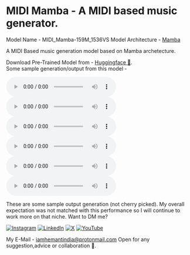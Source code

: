 # MIDI Mamba - A MIDI based music generator.
Model Name - MIDI_Mamba-159M_1536VS
Model Architecture - [Mamba](https://github.com/state-spaces/mamba)

A MIDI Based music generation model based on Mamba archetecture.

Download Pre-Trained Model from - [Huggingface 🤗](https://huggingface.co/krystv/MIDI_Mamba-159M). <br>
Some sample generation/output from this model - 

<audio controls>
<source src="./sample_output/output.wav" type="audio/wav">
audio is not supported yet.
</audio>

<audio controls>
<source src="./sample_output/output (1).wav" type="audio/wav">
audio is not supported yet.
</audio>

<audio controls>
<source src="./sample_output/output (2).wav" type="audio/wav">
audio is not supported yet.
</audio>

<audio controls>
<source src="./sample_output/output (3).wav" type="audio/wav">
audio is not supported yet.
</audio>

<audio controls>
<source src="./sample_output/output (4).wav" type="audio/wav">
audio is not supported yet.
</audio>

<audio controls>
<source src="./sample_output/output (5).wav" type="audio/wav">
audio is not supported yet.
</audio>


These are some sample output generation (not cherry picked). My overall expectation was not matched with this performance so I will continue to work more on that niche.
Want to DM me?

[![Instagram](https://img.shields.io/badge/Instagram-%23E4405F.svg?style=for-the-badge&logo=Instagram&logoColor=white)](https://instagram.com/iamhemantindia) [![LinkedIn](https://img.shields.io/badge/linkedin-%230077B5.svg?style=for-the-badge&logo=linkedin&logoColor=white)](https://linkedin.com/in/iamhemantin) [![X](https://img.shields.io/badge/X-%23000000.svg?style=for-the-badge&logo=X&logoColor=white)](https://x.com/iamhemantindia) [![YouTube](https://img.shields.io/badge/YouTube-%23FF0000.svg?style=for-the-badge&logo=YouTube&logoColor=white)](https://youtube.com/@LogicalSpot) 

My E-Mail - iamhemantindia@protonmail.com
Open for any suggestion,advice or collaboration 🤗.